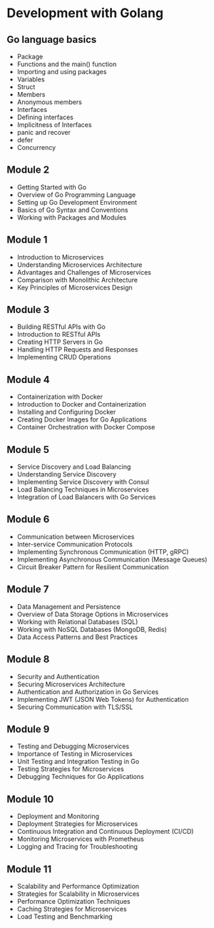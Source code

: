 # Development with Golang

## Go language basics

- Package
- Functions and the main() function
- Importing and using packages
- Variables
- Struct
- Members
- Anonymous members
- Interfaces
- Defining interfaces
- Implicitness of Interfaces
- panic and recover
- defer
- Concurrency

## Module 2

- Getting Started with Go
- Overview of Go Programming Language
- Setting up Go Development Environment
- Basics of Go Syntax and Conventions
- Working with Packages and Modules

## Module 1

- Introduction to Microservices
- Understanding Microservices Architecture
- Advantages and Challenges of Microservices
- Comparison with Monolithic Architecture
- Key Principles of Microservices Design

## Module 3

- Building RESTful APIs with Go
- Introduction to RESTful APIs
- Creating HTTP Servers in Go
- Handling HTTP Requests and Responses
- Implementing CRUD Operations

## Module 4

- Containerization with Docker
- Introduction to Docker and Containerization
- Installing and Configuring Docker
- Creating Docker Images for Go Applications
- Container Orchestration with Docker Compose

## Module 5

- Service Discovery and Load Balancing
- Understanding Service Discovery
- Implementing Service Discovery with Consul
- Load Balancing Techniques in Microservices
- Integration of Load Balancers with Go Services

## Module 6

- Communication between Microservices
- Inter-service Communication Protocols
- Implementing Synchronous Communication (HTTP, gRPC)
- Implementing Asynchronous Communication (Message Queues)
- Circuit Breaker Pattern for Resilient Communication

## Module 7

- Data Management and Persistence
- Overview of Data Storage Options in Microservices
- Working with Relational Databases (SQL)
- Working with NoSQL Databases (MongoDB, Redis)
- Data Access Patterns and Best Practices

## Module 8

- Security and Authentication
- Securing Microservices Architecture
- Authentication and Authorization in Go Services
- Implementing JWT (JSON Web Tokens) for Authentication
- Securing Communication with TLS/SSL

## Module 9

- Testing and Debugging Microservices
- Importance of Testing in Microservices
- Unit Testing and Integration Testing in Go
- Testing Strategies for Microservices
- Debugging Techniques for Go Applications

## Module 10

- Deployment and Monitoring
- Deployment Strategies for Microservices
- Continuous Integration and Continuous Deployment (CI/CD)
- Monitoring Microservices with Prometheus
- Logging and Tracing for Troubleshooting

## Module 11

- Scalability and Performance Optimization
- Strategies for Scalability in Microservices
- Performance Optimization Techniques
- Caching Strategies for Microservices
- Load Testing and Benchmarking
